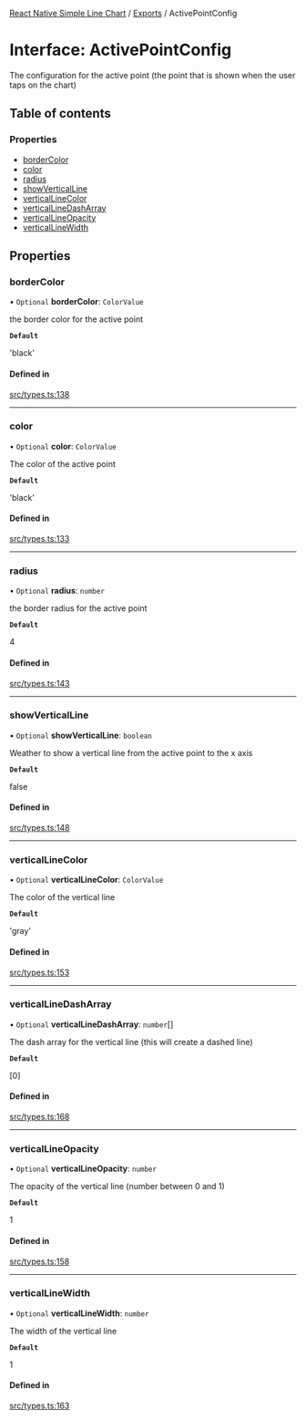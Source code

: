 [React Native Simple Line Chart](../README.md) / [Exports](../modules.md) / ActivePointConfig

# Interface: ActivePointConfig

The configuration for the active point (the point that is shown when the user taps on the chart)

## Table of contents

### Properties

- [borderColor](ActivePointConfig.md#bordercolor)
- [color](ActivePointConfig.md#color)
- [radius](ActivePointConfig.md#radius)
- [showVerticalLine](ActivePointConfig.md#showverticalline)
- [verticalLineColor](ActivePointConfig.md#verticallinecolor)
- [verticalLineDashArray](ActivePointConfig.md#verticallinedasharray)
- [verticalLineOpacity](ActivePointConfig.md#verticallineopacity)
- [verticalLineWidth](ActivePointConfig.md#verticallinewidth)

## Properties

### borderColor

• `Optional` **borderColor**: `ColorValue`

the border color for the active point

**`Default`**

'black'

#### Defined in

[src/types.ts:138](https://github.com/Malaa-tech/react-native-simple-line-chart/blob/758c3af/src/types.ts#L138)

___

### color

• `Optional` **color**: `ColorValue`

The color of the active point

**`Default`**

'black'

#### Defined in

[src/types.ts:133](https://github.com/Malaa-tech/react-native-simple-line-chart/blob/758c3af/src/types.ts#L133)

___

### radius

• `Optional` **radius**: `number`

the border radius for the active point

**`Default`**

4

#### Defined in

[src/types.ts:143](https://github.com/Malaa-tech/react-native-simple-line-chart/blob/758c3af/src/types.ts#L143)

___

### showVerticalLine

• `Optional` **showVerticalLine**: `boolean`

Weather to show a vertical line from the active point to the x axis

**`Default`**

false

#### Defined in

[src/types.ts:148](https://github.com/Malaa-tech/react-native-simple-line-chart/blob/758c3af/src/types.ts#L148)

___

### verticalLineColor

• `Optional` **verticalLineColor**: `ColorValue`

The color of the vertical line

**`Default`**

'gray'

#### Defined in

[src/types.ts:153](https://github.com/Malaa-tech/react-native-simple-line-chart/blob/758c3af/src/types.ts#L153)

___

### verticalLineDashArray

• `Optional` **verticalLineDashArray**: `number`[]

The dash array for the vertical line (this will create a dashed line)

**`Default`**

[0]

#### Defined in

[src/types.ts:168](https://github.com/Malaa-tech/react-native-simple-line-chart/blob/758c3af/src/types.ts#L168)

___

### verticalLineOpacity

• `Optional` **verticalLineOpacity**: `number`

The opacity of the vertical line (number between 0 and 1)

**`Default`**

1

#### Defined in

[src/types.ts:158](https://github.com/Malaa-tech/react-native-simple-line-chart/blob/758c3af/src/types.ts#L158)

___

### verticalLineWidth

• `Optional` **verticalLineWidth**: `number`

The width of the vertical line

**`Default`**

1

#### Defined in

[src/types.ts:163](https://github.com/Malaa-tech/react-native-simple-line-chart/blob/758c3af/src/types.ts#L163)
